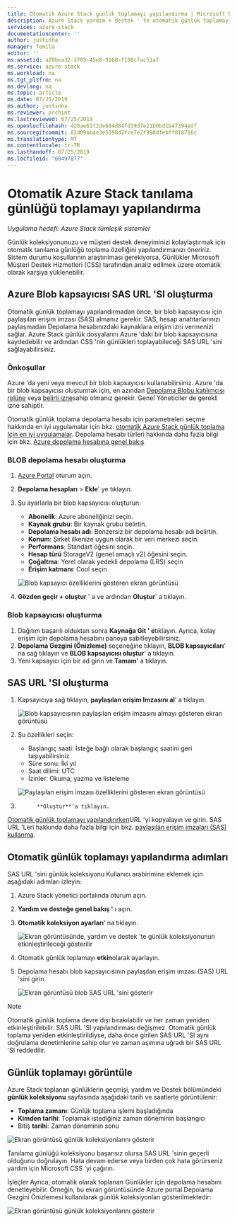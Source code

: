 ```yaml
---
title: Otomatik Azure Stack günlük toplamayı yapılandırma | Microsoft Docs
description: Azure Stack yardım + destek ' te otomatik günlük toplamayı yapılandırma.
services: azure-stack
documentationcenter: ''
author: justinha
manager: femila
editor: ''
ms.assetid: a20bea32-3705-45e8-9168-f198cfac51af
ms.service: azure-stack
ms.workload: na
ms.tgt_pltfrm: na
ms.devlang: na
ms.topic: article
ms.date: 07/25/2019
ms.author: justinha
ms.reviewer: prchint
ms.lastreviewed: 07/25/2019
ms.openlocfilehash: 428ae61f2de684d84fd39d7e21b0bd1b47394edf
ms.sourcegitcommit: 82d09bbae3e5398d2fce7e2f998dfebff018716c
ms.translationtype: MT
ms.contentlocale: tr-TR
ms.lasthandoff: 07/25/2019
ms.locfileid: "68497877"
---
```

# <a name="configure-automatic-azure-stack-diagnostic-log-collection"></a>Otomatik Azure Stack tanılama günlüğü toplamayı yapılandırma

*Uygulama hedefi: Azure Stack tümleşik sistemler*

Günlük koleksiyonunuzu ve müşteri destek deneyiminizi kolaylaştırmak için otomatik tanılama günlüğü toplama özelliğini yapılandırmanızı öneririz. Sistem durumu koşullarının araştırılması gerekiyorsa, Günlükler Microsoft Müşteri Destek Hizmetleri (CSS) tarafından analiz edilmek üzere otomatik olarak karşıya yüklenebilir. 

## <a name="create-an-azure-blob-container-sas-url"></a>Azure Blob kapsayıcısı SAS URL 'SI oluşturma 

Otomatik günlük toplamayı yapılandırmadan önce, bir blob kapsayıcısı için paylaşılan erişim imzası (SAS) almanız gerekir. SAS, hesap anahtarlarınızı paylaşmadan Depolama hesabınızdaki kaynaklara erişim izni vermenizi sağlar. Azure Stack günlük dosyalarını Azure 'daki bir blob kapsayıcısına kaydedebilir ve ardından CSS 'nin günlükleri toplayabileceği SAS URL 'sini sağlayabilirsiniz. 

### <a name="prerequisites"></a>Önkoşullar

Azure 'da yeni veya mevcut bir blob kapsayıcısı kullanabilirsiniz. Azure 'da bir blob kapsayıcısı oluşturmak için, en azından [Depolama Blobu katılımcısı rolüne](https://docs.microsoft.com/azure/role-based-access-control/built-in-roles#storage-blob-data-contributor) veya [belirli izne](https://docs.microsoft.com/rest/api/storageservices/authenticate-with-azure-active-directory#permissions-for-calling-blob-and-queue-data-operations)sahip olmanız gerekir. Genel Yöneticiler de gerekli izne sahiptir. 

Otomatik günlük toplama depolama hesabı için parametreleri seçme hakkında en iyi uygulamalar için bkz. [otomatik Azure Stack günlük toplama Için en iyi uygulamalar](azure-stack-best-practices-automatic-diagnostic-log-collection.md). Depolama hesabı türleri hakkında daha fazla bilgi için bkz. [Azure depolama hesabına genel bakış](https://docs.microsoft.com/azure/storage/common/storage-account-overview)

### <a name="create-a-blob-storage-account"></a>BLOB depolama hesabı oluşturma
 
1. [Azure Portal](https://portal.azure.com) oturum açın.
1. **Depolama hesapları** > **Ekle**' ye tıklayın. 
1. Şu ayarlarla bir blob kapsayıcısı oluşturun:
   - **Abonelik**: Azure aboneliğinizi seçin.
   - **Kaynak grubu**: Bir kaynak grubu belirtin.
   - **Depolama hesabı adı**: Benzersiz bir depolama hesabı adı belirtin.
   - **Konum**: Şirket ilkenize uygun olarak bir veri merkezi seçin.
   - **Performans**: Standart öğesini seçin.
   - **Hesap türü** StorageV2 (genel amaçlı v2) öğesini seçin. 
   - **Çoğaltma**: Yerel olarak yedekli depolama (LRS) seçin
   - **Erişim katmanı**: Cool seçin

   ![Blob kapsayıcı özelliklerini gösteren ekran görüntüsü](media/azure-stack-automatic-log-collection/azure-stack-log-collection-create-storage-account.png)

1. **Gözden geçir + oluştur** ' a ve ardından **Oluştur**' a tıklayın.  

### <a name="create-a-blob-container"></a>Blob kapsayıcısı oluşturma 

1. Dağıtım başarılı olduktan sonra **Kaynağa Git ' e**tıklayın. Ayrıca, kolay erişim için depolama hesabını panoya sabitleyebilirsiniz. 
1. **Depolama Gezgini (Önizleme)** seçeneğine tıklayın, **BLOB kapsayıcıları**' na sağ tıklayın ve **BLOB kapsayıcısı oluştur**' a tıklayın. 
1. Yeni kapsayıcı için bir ad girin ve **Tamam**' a tıklayın.

## <a name="create-a-sas-url"></a>SAS URL 'SI oluşturma

1. Kapsayıcıya sağ tıklayın, **paylaşılan erişim Imzasını al**' a tıklayın. 
   
   ![Blob kapsayıcısının paylaşılan erişim imzasını almayı gösteren ekran görüntüsü](media/azure-stack-automatic-log-collection/get-sas.png)

1. Şu özellikleri seçin:
   - Başlangıç saati: İsteğe bağlı olarak başlangıç saatini geri taşıyabilirsiniz 
   - Süre sonu: İki yıl
   - Saat dilimi: UTC
   - İzinler: Okuma, yazma ve listeleme

   ![Paylaşılan erişim imzası özelliklerini gösteren ekran görüntüsü](media/azure-stack-automatic-log-collection/sas-properties.png) 

1.           **Oluştur**'a tıklayın.  

[Otomatik günlük toplamayı yapılandırırken](azure-stack-configure-automatic-diagnostic-log-collection.md)URL 'yi kopyalayın ve girin. SAS URL 'Leri hakkında daha fazla bilgi için bkz. [paylaşılan erişim imzaları (SAS) kullanma](https://docs.microsoft.com/azure/storage/common/storage-dotnet-shared-access-signature-part-1). 


## <a name="steps-to-configure-automatic-log-collection"></a>Otomatik günlük toplamayı yapılandırma adımları

SAS URL 'sini günlük koleksiyonu Kullanıcı arabirimine eklemek için aşağıdaki adımları izleyin: 

1. Azure Stack yönetici portalında oturum açın.
1. **Yardım ve desteğe genel bakış '** ı açın.
1. **Otomatik koleksiyon ayarları**' na tıklayın.

   ![Ekran görüntüsünde, yardım ve destek 'te günlük koleksiyonunun etkinleştirileceği gösterilir](media/azure-stack-automatic-log-collection/azure-stack-automatic-log-collection.png)

1. Otomatik günlük toplamayı **etkin**olarak ayarlayın.
1. Depolama hesabı blob kapsayıcısının paylaşılan erişim imzası (SAS) URL 'sini girin.

   ![Ekran görüntüsü blob SAS URL 'sini gösterir](media/azure-stack-automatic-log-collection/azure-stack-enable-automatic-log-collection.png)

>[!NOTE]
>Otomatik günlük toplama devre dışı bırakılabilir ve her zaman yeniden etkinleştirilebilir. SAS URL 'SI yapılandırması değişmez. Otomatik günlük toplama yeniden etkinleştirildiyse, daha önce girilen SAS URL 'SI aynı doğrulama denetimlerine sahip olur ve zaman aşımına uğradı bir SAS URL 'SI reddedilir. 


## <a name="view-log-collection"></a>Günlük toplamayı görüntüle

Azure Stack toplanan günlüklerin geçmişi, yardım ve Destek bölümündeki **günlük koleksiyonu** sayfasında aşağıdaki tarih ve saatlerle görüntülenir:

- **Toplama zamanı**: Günlük toplama işlemi başladığında 
- **Kimden tarihi**: Toplamak istediğiniz zaman döneminin başlangıcı
- Bitiş **tarihi**: Zaman döneminin sonu

![Ekran görüntüsü günlük koleksiyonlarını gösterir](media/azure-stack-automatic-log-collection/azure-stack-log-collection.png)

Tanılama günlüğü koleksiyonu başarısız olursa SAS URL 'sinin geçerli olduğunu doğrulayın. Hata devam ederse veya birden çok hata görürseniz yardım için Microsoft CSS 'yi çağırın. 

İşleçler Ayrıca, otomatik olarak toplanan Günlükler için depolama hesabını denetleyebilir. Örneğin, bu ekran görüntüsünde Azure portal Depolama Gezgini Önizlemesi kullanılarak günlük koleksiyonları gösterilmektedir:

![Ekran görüntüsü günlük koleksiyonlarını gösterir](media/azure-stack-automatic-log-collection/check-storage-account.png)







